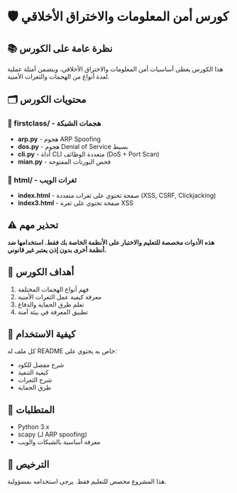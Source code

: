 # 🛡️ كورس أمن المعلومات والاختراق الأخلاقي

## 📚 نظرة عامة على الكورس

هذا الكورس يغطي أساسيات أمن المعلومات والاختراق الأخلاقي، ويتضمن أمثلة عملية لعدة أنواع من الهجمات والثغرات الأمنية.

## 🗂️ محتويات الكورس

### 📁 firstclass/ - هجمات الشبكة
- **arp.py** - هجوم ARP Spoofing
- **dos.py** - هجوم Denial of Service بسيط
- **cli.py** - أداة CLI متعددة الوظائف (DoS + Port Scan)
- **mian.py** - فحص البورتات المفتوحة

### 📁 html/ - ثغرات الويب
- **index.html** - صفحة تحتوي على ثغرات متعددة (XSS, CSRF, Clickjacking)
- **index3.html** - صفحة تحتوي على ثغرة XSS

## ⚠️ تحذير مهم

**هذه الأدوات مخصصة للتعليم والاختبار على الأنظمة الخاصة بك فقط. استخدامها ضد أنظمة أخرى بدون إذن يعتبر غير قانوني.**

## 🎯 أهداف الكورس

1. فهم أنواع الهجمات المختلفة
2. معرفة كيفية عمل الثغرات الأمنية
3. تعلم طرق الحماية والدفاع
4. تطبيق المعرفة في بيئة آمنة

## 📖 كيفية الاستخدام

كل ملف له README خاص به يحتوي على:
- شرح مفصل للكود
- كيفية التنفيذ
- شرح الثغرات
- طرق الحماية

## 🔧 المتطلبات

- Python 3.x
- scapy (لـ ARP spoofing)
- معرفة أساسية بالشبكات والويب

## 📝 الترخيص

هذا المشروع مخصص للتعليم فقط. يرجى استخدامه بمسؤولية. 
